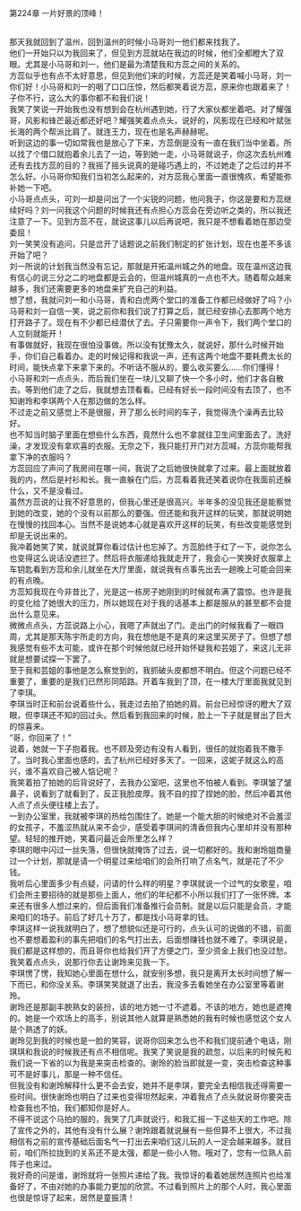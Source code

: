 第224章 一片好景的顶峰！
<br />那天我就回到了温州，回到温州的时候小马哥刘一他们都来找我了。<br />他们一开始只以为我回来了，但见到方蕊就站在我边的时候，他们全都瞪大了双眼。尤其是小马哥和刘一，他们是最为清楚我和方蕊之间的关系的。<br />方蕊似乎也有点不太好意思，但见到他们来的时候，方蕊还是笑着喊小马哥，刘一你们好！小马哥和刘一的咽了口口压惊，然后都笑着说方蕊，原来你也跟着来了！子你不行，这么大的事你都不和我们说！<br />我笑了笑说一开始我也没有想到会在杭州遇到她，行了大家伙都坐着吧。对了耀强哥，风影和锋芒最近都还好吧？耀强笑着点点头，说好的，风影现在已经和叶斌张长海的两个帮派比肩了。就连王力，现在也是名声赫赫呢。<br />听到这边的事一切如常我也是放心了下来，方蕊倒是没有一直在我们当中坐着。所以找了个借口就抱着余儿去了一边，等到她一走，小马哥就说子，你这次去杭州难还有去找方蕊的目的？我摇了摇头说真的是碰巧遇上的，不过她走了之后过的并不怎么好。小马哥你知我们当初怎么起来的，对方蕊我心里面一直很愧疚，希望能弥补她一下吧。<br />小马哥点点头，可刘一却是问出了一个尖锐的问题，他问我子，你这是要和方蕊继续好吗？刘一问我这个问题的时候我还有点担心方蕊会在旁边听之类的，所以我还注意了一下。见到方蕊不在，就说这事儿以后再说吧，我只是不想看着她在那边受委屈！<br />刘一笑笑没有追问，只是岔开了话题说之前我们制定的扩张计划，现在也差不多该开始了吧？<br />刘一所说的计划我当然没有忘记，那就是开拓温州城之外的地盘。现在温州这边我有信心的说三分之二的地盘都是云会的，但温州城真的一点也不大。随着帮众越来越多，我们还需要更多的地盘来扩充自己的利益。<br />想了想，我就问刘一和小马哥，青和白虎两个堂口的准备工作都已经做好了吗？小马哥和刘一自信一笑，说之前你和我们说了打算之后，就已经安排心去那两个地方打开路子了。现在有不少都已经潜伏了去。子只需要你一声令下，我们两个堂口的人立刻就能开！<br />有事做就好，我现在很怕没事做。所以没有犹豫太久，就说好，那什么时候开始手，你们自己看着办。走的时候记得和我说一声，还有这两个地盘不要耗费太长的时间，能快点拿下来拿下来的。不听话不服从的，要么收买要么……你们懂得！<br />小马哥和刘一点点头，而后我们坐在一块儿又聊了快一个多小时，他们才各自散去。等到他们走了之后，我就想去顶看看。已经有好长一段时间没有去顶了，也不知谢玲和李琪两个人在那边做的怎么样。<br />不过走之前又感觉上不是很服，开了那么长时间的车子，我觉得洗个澡再去比较好。<br />也不知当时脑子里面在想些什么东西，竟然什么也不拿就往卫生间里面去了。洗好澡，才发现没有拿欢喜的衣服。无奈之下，我只能打开门对方蕊喊，方蕊你能帮我拿下净的衣服吗？<br />方蕊回应了声问了我房间在哪一间，我说了之后她很快就拿了过来。最上面就放着我的内，然后是衬衫和长。我一直躲在门后，方蕊看着我还笑着说你在我面前还躲什么，又不是没看过。<br />虽然方蕊说的让我不好意思的，但我心里还是很高兴。半年多的没见我还是能察觉到她的改变，她的个没有以前那么的要强。但还能和我开这样的玩笑，那就说明她在慢慢的找回本心。当然不是说她本心就是喜欢开这样的玩笑，有些改变能感觉到却是无说出来的。<br />我冲着她笑了笑，就说就算你看过估计也忘掉了。方蕊脸终于红了一下，说你怎么也变得这么说话没遮拦了。然后将衣服递给我就走开了，我会心一笑换好衣服拿上车钥匙看到方蕊和余儿就坐在大厅里面，就说我有点事先出去一趟晚上可能会回来的有点晚。<br />方蕊知我现在今非昔比了，光是这一栋房子她刚到的时候就布满了震惊。也许是我的变化给了她很大的压力，所以她现在对于我的话基本上都是服从的甚至都不会提出什么意见来。<br />微微点点头，方蕊说路上小心，我嗯了声就出了门。走出门的时候我看了一眼四周，尤其是那天陈宇所走的方向，我在想他是不是真的来这里买房子了。但想了想我感觉有些不太可能，或许在那个时候他就已经开始怀疑我和芸姐了，来这儿无非就是想要试探一下罢了。<br />至于我和芸姐的事他是怎么察觉到的，我抓破头皮都想不明白。但这个问题已经不重要了，重要的是我们已然形同陌路。开着车我到了顶，在一楼大厅里面我就见到了李琪。<br />李琪当时正和前台说着些什么，我走过去拍了拍她的肩。前台已经惊讶的瞪大了双眼，但李琪还不知的回过头。然后看到我回来的时候，脸上一下子就是冒出了巨大的惊喜来。<br />“哥，你回来了！”<br />说着，她就一下子抱着我。也不顾及旁边有没有人看到，很任的就抱着我不撒手了。当时我心里面也感的，去了杭州已经好多天了。一回来，这妮子就这么的高兴，谁不喜欢自己被人惦记呢？<br />我笑着拍了拍她的后背说好了，去我办公室吧，这里也不怕被人看到。李琪皱了皱鼻子，说看到了就看到了，反正我脸皮厚。我不自的捏了捏她的脸，然后冲着其他人点了点头便往楼上去了。<br />一到办公室里，我就被李琪的热给包围住了。她是一个能大胆的时候绝对不会羞涩的女孩子，不羞涩热就从来不会少，感受着李琪间的清香但我内心里却并没有那种望。轻轻的推开她，笑着问最近会所里怎么样？<br />李琪的眼中闪过一丝失落，但很快就掩饰了过去，说一切都好的。我和谢玲姐商量过一个计划，那就是请一个明星过来给咱们的会所打响了点名气，就是花了不少钱。<br />我听后心里面多少有点疑，问请的什么样的明星？李琪就说一个过气的女歌星，咱们会所主要招待的就是那些上面人，他们的年纪都不小所以我们打了一张怀牌。本来还有很多人想过来的，但后面我们准备推行会员制。就是以后只能是会员，才能来咱们的场子。前后了好几十万了，都是找小马哥拿的钱。<br />李琪这样一说我就明白了，想了想貌似还是可行的，点头认可的说做的不错，前面也不要想着盈利的事先把咱们的名气打出去，后面想赚钱也就不难了。李琪说是，我们都是这样想的，而且哥你也给我们开了方便之门，至少资金上我们也没过愁。我笑着点点头，说那行你去让谢玲来见我一下。<br />李琪愣了愣，我知她心里面在想什么，就安别多想，我只是离开太长时间想了解一下而已，和你没关系。李琪笑笑就退了出去，我没多去看她坐在办公室里等着谢玲。<br />谢玲还是那副丰腴熟女的装扮，该的地方她一寸不遮着。不该的地方，她也是遮掩的。她是一个欢场上的高手，别说其他人就算是熟悉她的我有时候也感觉这个女人是个熟透了的妖。<br />谢玲见到我的时候也是一脸的笑容，说哥你回来怎么也不和我们提前通个电话，刚琪琪和我说的时候我还有点不相信呢。我笑了笑说是我的疏忽，以后来的时候先和我们说一下省的以为我是来突击检查的。谢玲的脸当即就是一变，突击检查这种事可不是好事儿，那是一种不信任。<br />但我没有和谢玲解释什么更不会去安，她并不是李琪，要完全去相信我还得需要一些时间。很快谢玲也明白了过来也变得坦然起来，冲着我点了点头就说哥你要突击检查我也不怕，我们都知你是好人。<br />不得不说这个马拍的服的，我笑了几声就说行，和我汇报一下这些天的工作吧。除了宣传之外的，其他有没有什么展？谢玲跟着就说展有一些但算不上很大，不过我相信有之前的宣传基础后面名气一打出去来咱们这儿玩的人一定会越来越多。就目前，咱们所拉拢到的关系还不是太强，都是一些小人物。哦对了，您有一位熟人前阵子也来过。<br />我好奇的问是谁，谢玲就将一张照片递给了我。我惊讶的看着她居然连照片也给准备好了，不由对她的办事能力更加的欣赏。不过看到照片上的那个人时，我心里面也很是惊讶了起来，居然是童振清！